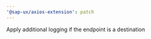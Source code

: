 ```yaml
---
'@sap-ux/axios-extension': patch
---
```


Apply additional logging if the endpoint is a destination
